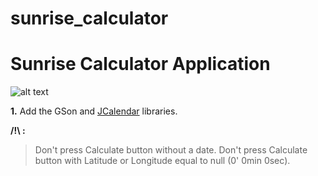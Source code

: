 sunrise_calculator
==
# Sunrise Calculator Application

![alt text](http://icons.iconarchive.com/icons/iconsmind/outline/256/Sunrise-icon.png "Sunrise")

**1.** Add the GSon and [JCalendar](https://toedter.com/jcalendar/) libraries.

**/!\ :**
> Don't press Calculate button without a date.
Don't press Calculate button with Latitude or Longitude equal to null (0' 0min 0sec).

